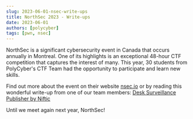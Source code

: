 ```yaml
---
slug: 2023-06-01-nsec-write-ups
title: NorthSec 2023 - Write-ups
date: 2023-06-01
authors: [polycyber]
tags: [pwn, nsec]
---
```


NorthSec is a significant cybersecurity event in Canada that occurs annually in Montreal. One of its highlights is an exceptional 48-hour CTF competition that captures the interest of many. This year, 30 students from PolyCyber's CTF Team had the opportunity to participate and learn new skills.
<!-- truncate -->

Find out more about the event on their website [nsec.io](https://nsec.io/competition/) or by reading this wonderful write-up from one of our team members: [Desk Surveillance Publisher by Niftic](https://niftic.ca/posts/desk_surveillance_publisher)

Until we meet again next year, NorthSec!
